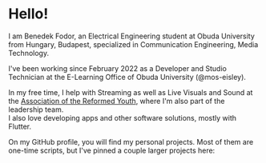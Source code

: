 # Hello!

I am Benedek Fodor, an Electrical Engineering student at Obuda University from Hungary, Budapest, specialized in Communication Engineering, Media Technology.

I've been working since February 2022 as a Developer and Studio Technician at the E-Learning Office of Obuda University (@mos-eisley).

In my free time, I help with Streaming as well as Live Visuals and Sound at the [Association of the Reformed Youth](https://stream.refisz.hu), where I'm also part of the leadership team.\
I also love developing apps and other software solutions, mostly with Flutter.

On my GitHub profile, you will find my personal projects. Most of them are one-time scripts, but I've pinned a couple larger projects here:
